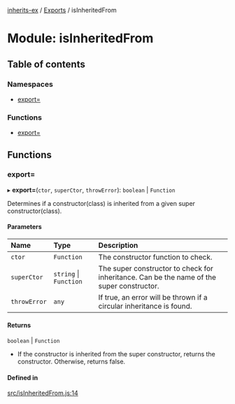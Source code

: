 [inherits-ex](../README.md) / [Exports](../modules.md) / isInheritedFrom

# Module: isInheritedFrom

## Table of contents

### Namespaces

- [export&#x3D;](isInheritedFrom.export_.md)

### Functions

- [export&#x3D;](isInheritedFrom.md#export&#x3D;)

## Functions

### export&#x3D;

▸ **export=**(`ctor`, `superCtor`, `throwError`): `boolean` \| `Function`

Determines if a constructor(class) is inherited from a given super constructor(class).

#### Parameters

| Name | Type | Description |
| :------ | :------ | :------ |
| `ctor` | `Function` | The constructor function to check. |
| `superCtor` | `string` \| `Function` | The super constructor to check for inheritance. Can be the name of the super constructor. |
| `throwError` | `any` | If true, an error will be thrown if a circular inheritance is found. |

#### Returns

`boolean` \| `Function`

- If the constructor is inherited from the super constructor, returns the constructor.
  Otherwise, returns false.

#### Defined in

[src/isInheritedFrom.js:14](https://github.com/snowyu/inherits-ex.js/blob/5eb21fd/src/isInheritedFrom.js#L14)
